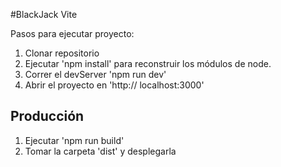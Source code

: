 #BlackJack Vite

Pasos para ejecutar proyecto:
 1. Clonar repositorio
 2. Ejecutar 'npm install' para reconstruir los módulos de node.
 3. Correr el devServer 'npm run dev'
 4. Abrir el proyecto en 'http:// localhost:3000'

 ## Producción
 1. Ejecutar 'npm run build'
 2. Tomar la carpeta 'dist' y desplegarla